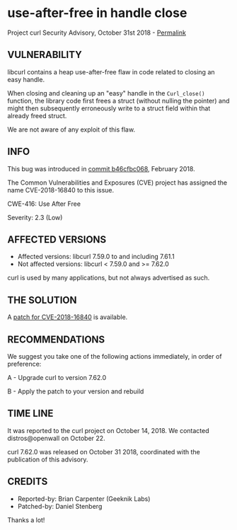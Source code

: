 use-after-free in handle close
==============================

Project curl Security Advisory, October 31st 2018 -
[Permalink](https://curl.se/docs/CVE-2018-16840.html)

VULNERABILITY
-------------

libcurl contains a heap use-after-free flaw in code related to closing an easy
handle.

When closing and cleaning up an "easy" handle in the `Curl_close()` function,
the library code first frees a struct (without nulling the pointer) and might
then subsequently erroneously write to a struct field within that already
freed struct.

We are not aware of any exploit of this flaw.

INFO
----

This bug was introduced in [commit
b46cfbc068](https://github.com/curl/curl/commit/b46cfbc068), February 2018.

The Common Vulnerabilities and Exposures (CVE) project has assigned the name
CVE-2018-16840 to this issue.

CWE-416: Use After Free

Severity: 2.3 (Low)

AFFECTED VERSIONS
-----------------

- Affected versions: libcurl 7.59.0 to and including 7.61.1
- Not affected versions: libcurl < 7.59.0 and >= 7.62.0

curl is used by many applications, but not always advertised as such.

THE SOLUTION
------------

A [patch for
CVE-2018-16840](https://github.com/curl/curl/commit/81d135d67155c5295b1033679c606165d4e28f3f)
is available.

RECOMMENDATIONS
---------------

We suggest you take one of the following actions immediately, in order of
preference:

 A - Upgrade curl to version 7.62.0

 B - Apply the patch to your version and rebuild

TIME LINE
---------

It was reported to the curl project on October 14, 2018.  We contacted
distros@openwall on October 22.

curl 7.62.0 was released on October 31 2018, coordinated with the publication
of this advisory.

CREDITS
-------

- Reported-by: Brian Carpenter (Geeknik Labs)
- Patched-by: Daniel Stenberg

Thanks a lot!
